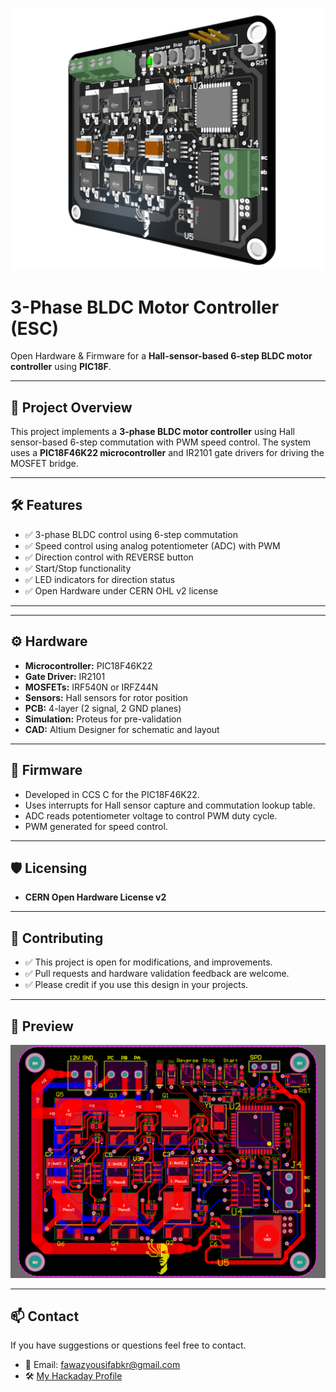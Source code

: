 ![PCB Layout of 3-Phase BLDC Controller](Hardware/3DView1.png)
# 3-Phase BLDC Motor Controller (ESC)

Open Hardware & Firmware for a **Hall-sensor-based 6-step BLDC motor controller** using **PIC18F**.

---

## 📌 Project Overview

This project implements a **3-phase BLDC motor controller** using Hall sensor-based 6-step commutation with PWM speed control. The system uses a **PIC18F46K22 microcontroller** and IR2101 gate drivers for driving the MOSFET bridge.

---

## 🛠 Features

* ✅ 3-phase BLDC control using 6-step commutation
* ✅ Speed control using analog potentiometer (ADC) with PWM
* ✅ Direction control with REVERSE button
* ✅ Start/Stop functionality
* ✅ LED indicators for direction status
* ✅ Open Hardware under CERN OHL v2 license

---



---

## ⚙️ Hardware

* **Microcontroller:** PIC18F46K22
* **Gate Driver:** IR2101
* **MOSFETs:** IRF540N or IRFZ44N
* **Sensors:** Hall sensors for rotor position
* **PCB:** 4-layer (2 signal, 2 GND planes)
* **Simulation:** Proteus for pre-validation
* **CAD:** Altium Designer for schematic and layout

---

## 🔧 Firmware

* Developed in CCS C for the PIC18F46K22.
* Uses interrupts for Hall sensor capture and commutation lookup table.
* ADC reads potentiometer voltage to control PWM duty cycle.
* PWM generated for speed control.

---

## 🛡️ Licensing

* **CERN Open Hardware License v2** 

---

## 🤝 Contributing

* ✅ This project is open for modifications, and improvements.
* ✅ Pull requests and hardware validation feedback are welcome.
* ✅ Please credit if you use this design in your projects.

---

## 📸 Preview

![PCB Layout](Hardware/PCB%20Layout.png)

---

## 📫 Contact

If you have suggestions or questions feel free to contact.
- 📧 Email: fawazyousifabkr@gmail.com
- 🛠 [My Hackaday Profile](https://hackaday.io/Fawwazoa)


